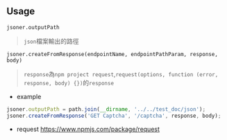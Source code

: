## Usage

`jsoner.outputPath`
> `json`檔案輸出的路徑

`jsoner.createFromResponse(endpointName, endpointPathParam, response, body)`
> `response`為`npm project request`,`request(options, function (error, response, body) {})`的`response`

- example
```js
jsoner.outputPath = path.join(__dirname, '../../test_doc/json');
jsoner.createFromResponse('GET Captcha', '/captcha', response, body);
```

- request
https://www.npmjs.com/package/request